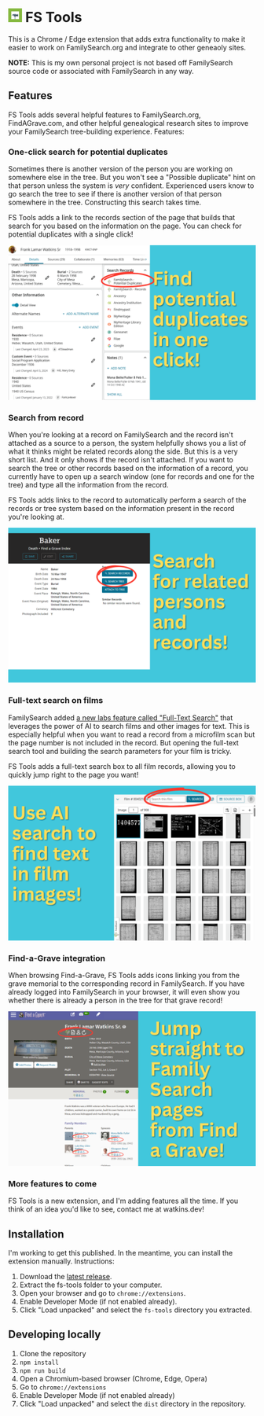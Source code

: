 # <img src="./icons/icon-128.png" style="height: 1em; width: 1em;" alt="Icon" /> FS Tools

This is a Chrome / Edge extension that adds extra functionality to make it easier to work on FamilySearch.org and integrate to other geneaoly sites.

**NOTE:** This is my own personal project is not based off FamilySearch source code or associated with FamilySearch in any way.

## Features

FS Tools adds several helpful features to FamilySearch.org, FindAGrave.com, and other helpful genealogical research sites to improve your FamilySearch tree-building experience. Features:

### One-click search for potential duplicates

Sometimes there is another version of the person you are working on somewhere else in the tree. But you won't see a "Possible duplicate" hint on that person unless the system is *very* confident. Experienced users know to go search the tree to see if there is another version of that person somewhere in the tree. Constructing this search takes time.

FS Tools adds a link to the records section of the page that builds that search for you based on the information on the page. You can check for potential duplicates with a single click!

![Tree Search](./docs/img/screenshots/tree-search.png)

### Search from record

When you're looking at a record on FamilySearch and the record isn't attached as a source to a person, the system helpfully shows you a list of what it thinks might be related records along the side. But this is a very short list. And it only shows if the record isn't attached. If you want to search the tree or other records based on the information of a record, you currently have to open up a search window (one for records and one for the tree) and type all the information from the record.

FS Tools adds links to the record to automatically perform a search of the records or tree system based on the information present in the record you're looking at.

![Search from Records Page](./docs/img/screenshots/search-from-records-page.png)

### Full-text search on films

FamilySearch added [a new labs feature called "Full-Text Search"](https://www.familysearch.org/en/labs/) that leverages the power of AI to search films and other images for text. This is especially helpful when you want to read a record from a microfilm scan but the page number is not included in the record. But opening the full-text search tool and building the search parameters for your film is tricky.

FS Tools adds a full-text search box to all film records, allowing you to quickly jump right to the page you want!

![Full-Text Search](./docs/img/screenshots/full-text-search.png)

### Find-a-Grave integration

When browsing Find-a-Grave, FS Tools adds icons linking you from the grave memorial to the corresponding record in FamilySearch. If you have already logged into FamilySearch in your browser, it will even show you whether there is already a person in the tree for that grave record!

![Find-a-Grave integration](./docs/img/screenshots/findagrave-integration.png)

### More features to come

FS Tools is a new extension, and I'm adding features all the time. If you think of an idea you'd like to see, contact me at watkins.dev!

## Installation

I'm working to get this published. In the meantime, you can install the extension manually. Instructions:

1. Download the [latest release](https://github.com/matthewpwatkins/fs-tool/releases/latest/download/fs-tools-chrome.zip).
2. Extract the fs-tools folder to your computer.
3. Open your browser and go to `chrome://extensions`.
4. Enable Developer Mode (if not enabled already).
5. Click "Load unpacked" and select the `fs-tools` directory you extracted.

## Developing locally

1. Clone the repository
2. `npm install`
3. `npm run build`
4. Open a Chromium-based browser (Chrome, Edge, Opera)
5. Go to `chrome://extensions`
6. Enable Developer Mode (if not enabled already)
7. Click "Load unpacked" and select the `dist` directory in the repository.
